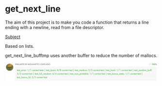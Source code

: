# get_next_line

The aim of this project is to make you code a function that returns a line ending with a newline, read from a file descriptor.

[Subject](./get_next_line.en.pdf)

Based on lists.

get_next_line_bufftmp uses another buffer to reduce the number of mallocs.

<img src="./moulinette.png" align="center">
